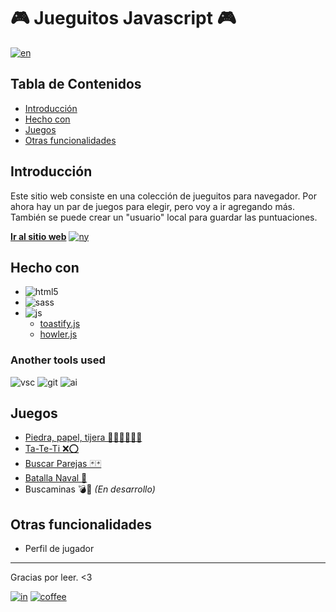 # 🎮 Jueguitos Javascript 🎮

[![en]](./README.md)

## Tabla de Contenidos

- [Introducción](#introducción)
- [Hecho con](#hecho-con)
- [Juegos](#juegos)
- [Otras funcionalidades](#otras-funcionalidades)

## Introducción

Este sitio web consiste en una colección de jueguitos para navegador. Por ahora hay un par de juegos para elegir, pero voy a ir agregando más. También se puede crear un "usuario" local para guardar las puntuaciones.

[**Ir al sitio web**][live] [![ny]][ny-link]

## Hecho con

- ![html5]
- ![sass]
- ![js]
    - [toastify.js](https://apvarun.github.io/toastify-js/)
    - [howler.js](https://howlerjs.com)

### Another tools used

![vsc] ![git] ![ai]

## Juegos

- [Piedra, papel, tijera ✊🏻✋🏻✌🏻](https://juegos-laguna.netlify.app/pages/rspls.html)
- [Ta-Te-Ti ❌⭕](https://juegos-laguna.netlify.app/pages/tictactoe.html)
- [Buscar Parejas 🃏🃏](https://juegos-laguna.netlify.app/pages/pairs.html)
- [Batalla Naval 🚢](https://juegos-laguna.netlify.app/pages/battleship.html)
- Buscaminas 💣🚩 *(En desarrollo)*

## Otras funcionalidades

- Perfil de jugador

---

Gracias por leer. <3

[![in]][in-link] [![coffee]][coffee-link]

[en]: https://img.shields.io/badge/README-English-blue
[ny]: https://api.netlify.com/api/v1/badges/74b5f2a5-6a78-499e-a1a5-b691b1c08342/deploy-status
[html5]: https://img.shields.io/badge/HTML5-E34F26?style=for-the-badge&logo=html5&logoColor=white
[sass]: https://img.shields.io/badge/Sass-CC6699?style=for-the-badge&logo=sass&logoColor=white
[js]: https://img.shields.io/badge/JavaScript-323330?style=for-the-badge&logo=javascript&logoColor=F7DF1E
[vsc]: https://img.shields.io/badge/VSCode-0078D4?style=flat-square&logo=visual%20studio%20code&logoColor=white
[git]: https://img.shields.io/badge/GIT-E44C30?style=flat-square&logo=git&logoColor=white
[ai]: https://img.shields.io/badge/Adobe%20Illustrator-FF9A00?style=flat-square&logo=adobe%20illustrator&logoColor=white
[in]: https://img.shields.io/badge/LinkedIn-0077B5?style=flat-square&logo=linkedin&logoColor=white
[coffee]: https://img.shields.io/badge/Buy_Me_A_Coffee-FFDD00?style=flat-square&logo=buy-me-a-coffee&logoColor=black

[live]: https://juegos-laguna.netlify.app
[ny-link]: https://app.netlify.com/sites/juegos-laguna/deploys
[btsp]: https://getbootstrap.com
[msry]: https://masonry.desandro.com
[imgl]: https://imagesloaded.desandro.com
[in-link]: https://www.linkedin.com/in/ferlagher
[coffee-link]: https://www.buymeacoffee.com/ferlagher